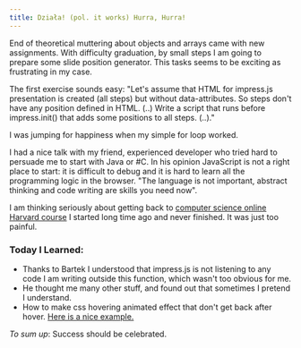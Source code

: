 ```yaml
---
title: Działa! (pol. it works) Hurra, Hurra!
---
```


End of theoretical muttering about objects and arrays came with new assignments. With difficulty graduation, by small steps I am going to prepare some slide position generator. This tasks seems to be exciting as frustrating in my case. 

The first exercise sounds easy:
"Let's assume that HTML for impress.js presentation is created (all steps) but without data-attributes. So steps don't have any position defined in HTML. (..) Write a script that runs before impress.init() that adds some positions to all steps. (..)."

I was jumping for happiness when my simple for loop worked.

I had a nice talk with my friend, experienced developer who tried hard to persuade me to start with Java or #C. In his opinion JavaScript is not a right place to start: it is difficult to debug and it is hard to learn all the programming logic in the browser. "The language is not important, abstract thinking and code writing are skills you need now".  

I am thinking seriously about getting back to [computer science online Harvard course](https://www.edx.org/course/harvard-university/cs50x/introduction-computer-science/1022) I started long time ago and never finished. It was just too painful.


### Today I Learned:
* Thanks to Bartek I understood that impress.js is not listening to any code I am writing outside this function, which wasn't too obvious for me.
* He thought me many other stuff, and found out that sometimes I pretend I understand.
* How to make css hovering animated effect that don't get back after hover. [Here is a nice example.](http://jsfiddle.net/rHpDn/3/)

_To sum up_:
Success should be celebrated.
